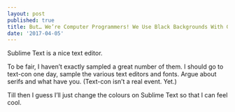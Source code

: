 ```yaml
---
layout: post
published: true
title: But… We’re Computer Programmers! We Use Black Backgrounds With Green Text!
date: '2017-04-05'
---
```

Sublime Text is a nice text editor.

To be fair, I haven’t exactly sampled a great number of them. I should go to text-con one day, sample the various text editors and fonts. Argue about serifs and what have you. (Text-con isn’t a real event. Yet.)

Till then I guess I’ll just change the colours on Sublime Text so that I can feel cool.

